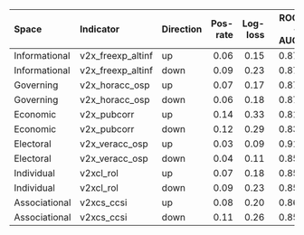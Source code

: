 |Space         |Indicator         |Direction | Pos-rate| Log-loss| ROC-AUC| PR-AUC|
|:-------------|:-----------------|:---------|--------:|--------:|-------:|------:|
|Informational |v2x_freexp_altinf |up        |     0.06|     0.15|    0.87|   0.49|
|Informational |v2x_freexp_altinf |down      |     0.09|     0.23|    0.87|   0.46|
|Governing     |v2x_horacc_osp    |up        |     0.07|     0.17|    0.87|   0.50|
|Governing     |v2x_horacc_osp    |down      |     0.06|     0.18|    0.87|   0.43|
|Economic      |v2x_pubcorr       |up        |     0.14|     0.33|    0.81|   0.45|
|Economic      |v2x_pubcorr       |down      |     0.12|     0.29|    0.83|   0.46|
|Electoral     |v2x_veracc_osp    |up        |     0.03|     0.09|    0.91|   0.52|
|Electoral     |v2x_veracc_osp    |down      |     0.04|     0.11|    0.85|   0.39|
|Individual    |v2xcl_rol         |up        |     0.07|     0.18|    0.85|   0.44|
|Individual    |v2xcl_rol         |down      |     0.09|     0.23|    0.85|   0.49|
|Associational |v2xcs_ccsi        |up        |     0.08|     0.20|    0.86|   0.46|
|Associational |v2xcs_ccsi        |down      |     0.11|     0.26|    0.85|   0.46|
